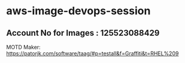 # aws-image-devops-session

## Account No for Images : 125523088429

MOTD Maker: https://patorjk.com/software/taag/#p=testall&f=Graffiti&t=RHEL%209
